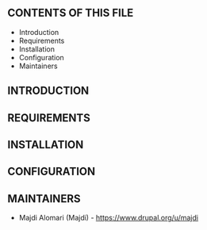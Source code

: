 CONTENTS OF THIS FILE
---------------------

 * Introduction
 * Requirements
 * Installation
 * Configuration
 * Maintainers


INTRODUCTION
------------
REQUIREMENTS
------------
INSTALLATION
------------
CONFIGURATION
-------------
MAINTAINERS
-----------

 * Majdi Alomari (Majdi) - https://www.drupal.org/u/majdi
